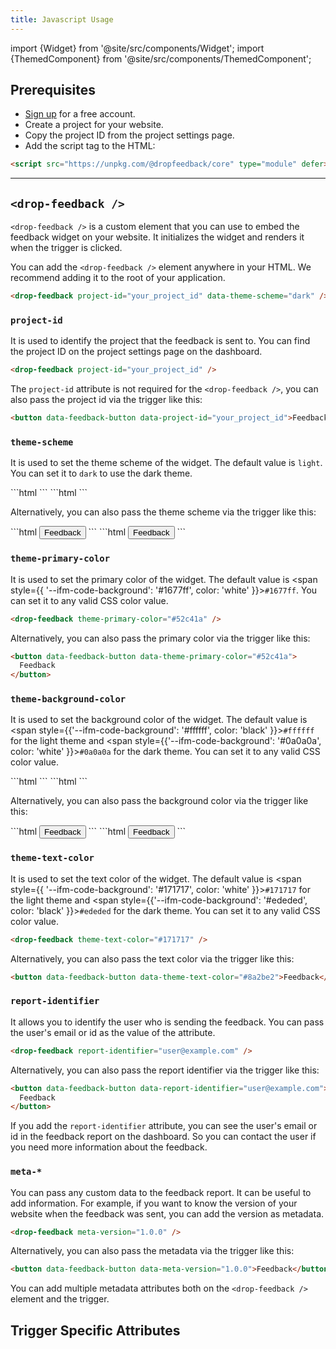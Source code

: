 ```yaml
---
title: Javascript Usage
---
```


import {Widget} from '@site/src/components/Widget';
import {ThemedComponent} from '@site/src/components/ThemedComponent';

## Prerequisites

- [Sign up](https://dropfeedback.com/signup) for a free account.
- Create a project for your website.
- Copy the project ID from the project settings page.
- Add the script tag to the HTML:

```html
<script src="https://unpkg.com/@dropfeedback/core" type="module" defer></script>
```

<hr />

## `<drop-feedback />`

`<drop-feedback />` is a custom element that you can use to embed the feedback widget on your website. It initializes the widget and renders it when the trigger is clicked.

You can add the `<drop-feedback />` element anywhere in your HTML. We recommend adding it to the root of your application.

```html
<drop-feedback project-id="your_project_id" data-theme-scheme="dark" />
```

### `project-id`

It is used to identify the project that the feedback is sent to. You can find the project ID on the project settings page on the dashboard.

```html
<drop-feedback project-id="your_project_id" />
```

The `project-id` attribute is not required for the `<drop-feedback />`, you can also pass the project id via the trigger like this:

```html
<button data-feedback-button data-project-id="your_project_id">Feedback</button>
```

### `theme-scheme`

It is used to set the theme scheme of the widget. The default value is `light`. You can set it to `dark` to use the dark theme.

<ThemedComponent theme="light">
```html
<drop-feedback theme-scheme="dark" />
```
</ThemedComponent>

<ThemedComponent theme="dark">
```html
<drop-feedback theme-scheme="light" />
```
</ThemedComponent>

Alternatively, you can also pass the theme scheme via the trigger like this:

<ThemedComponent theme="light">
```html
<button data-feedback-button data-theme-scheme="dark">Feedback</button>
```
</ThemedComponent>

<ThemedComponent theme="dark">
```html
<button data-feedback-button data-theme-scheme="light">Feedback</button>
```
</ThemedComponent>

<ThemedComponent theme="light">
  <Widget scheme="dark" />
</ThemedComponent>

<ThemedComponent theme="dark">
  <Widget scheme="light" />
</ThemedComponent>

### `theme-primary-color`

It is used to set the primary color of the widget. The default value is <span style={{     '--ifm-code-background': '#1677ff', color: 'white' }}>`#1677ff`</span>. You can set it to any valid CSS color value.

```html
<drop-feedback theme-primary-color="#52c41a" />
```

Alternatively, you can also pass the primary color via the trigger like this:

```html
<button data-feedback-button data-theme-primary-color="#52c41a">
  Feedback
</button>
```

<Widget primaryColor="#52c41a" />

### `theme-background-color`

It is used to set the background color of the widget. The default value is <span style={{'--ifm-code-background': '#ffffff', color: 'black' }}>`#ffffff`</span> for the light theme and <span style={{'--ifm-code-background': '#0a0a0a', color: 'white' }}>`#0a0a0a`</span> for the dark theme. You can set it to any valid CSS color value.

<ThemedComponent theme="light">
  ```html
  <drop-feedback theme-background-color="#f0f0f0" />
  ```
</ThemedComponent>
<ThemedComponent theme="dark">
  ```html
  <drop-feedback theme-background-color="#262626" />
  ```
</ThemedComponent>

Alternatively, you can also pass the background color via the trigger like this:

<ThemedComponent theme="light">
  ```html
  <button data-feedback-button data-theme-background-color="#f0f0f0">
    Feedback
  </button>
  ```
</ThemedComponent>
<ThemedComponent theme="dark">
  ```html
  <button data-feedback-button data-theme-background-color="#262626">
    Feedback
  </button>
  ```
</ThemedComponent>

<ThemedComponent theme="light">
  <Widget backgroundColor="#f0f0f0" />
</ThemedComponent>
<ThemedComponent theme="dark">
  <Widget backgroundColor="#262626" />
</ThemedComponent>

### `theme-text-color`

It is used to set the text color of the widget. The default value is <span style={{     '--ifm-code-background': '#171717', color: 'white' }}>`#171717`</span> for the light theme and <span style={{'--ifm-code-background': '#ededed', color: 'black' }}>`#ededed`</span> for the dark theme. You can set it to any valid CSS color value.

```html
<drop-feedback theme-text-color="#171717" />
```

Alternatively, you can also pass the text color via the trigger like this:

```html
<button data-feedback-button data-theme-text-color="#8a2be2">Feedback</button>
```

<Widget textColor="#8a2be2" />

### `report-identifier`

It allows you to identify the user who is sending the feedback. You can pass the user's email or id as the value of the attribute.

```html
<drop-feedback report-identifier="user@example.com" />
```

Alternatively, you can also pass the report identifier via the trigger like this:

```html
<button data-feedback-button data-report-identifier="user@example.com">
  Feedback
</button>
```

If you add the `report-identifier` attribute, you can see the user's email or id in the feedback report on the dashboard. So you can contact the user if you need more information about the feedback.

### `meta-*`

You can pass any custom data to the feedback report. It can be useful to add information. For example, if you want to know the version of your website when the feedback was sent, you can add the version as metadata.

```html
<drop-feedback meta-version="1.0.0" />
```

Alternatively, you can also pass the metadata via the trigger like this:

```html
<button data-feedback-button data-meta-version="1.0.0">Feedback</button>
```

You can add multiple metadata attributes both on the `<drop-feedback />` element and the trigger.

## Trigger Specific Attributes